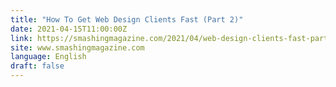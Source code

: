 ```yaml
---
title: "How To Get Web Design Clients Fast (Part 2)"
date: 2021-04-15T11:00:00Z
link: https://smashingmagazine.com/2021/04/web-design-clients-fast-part2/?utm_medium=RSS&utm_source=news.12bit.vn
site: www.smashingmagazine.com
language: English
draft: false
---
```

